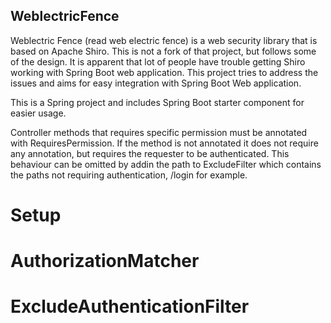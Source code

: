 ## WeblectricFence
Weblectric Fence (read web electric fence) is a web security library that is based on Apache Shiro. This is not a fork of that project, but
follows some of the design. It is apparent that lot of people have trouble getting Shiro working with Spring Boot web application. This project
tries to address the issues and aims for easy integration with Spring Boot
Web application.

This is a Spring project and includes Spring Boot starter component for easier usage.

Controller methods that requires specific permission must be annotated with RequiresPermission. If the method is not annotated it does not
require any annotation, but requires the requester to be authenticated. This behaviour can be omitted by addin the path to ExcludeFilter
which contains the paths not requiring authentication, /login for example.

# Setup

# AuthorizationMatcher

# ExcludeAuthenticationFilter
